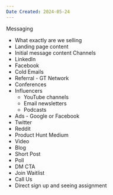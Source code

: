 ```yaml
---
Date Created: 2024-05-24
---
```


Messaging 
- What exactly are we selling
- Landing page content
- Initial message content
Channels
- LinkedIn
- Facebook
- Cold Emails
- Referral - GT Network
- Conferences
- Influencers
	- YouTube channels
	- Email newsletters
	- Podcasts
- Ads - Google or Facebook
- Twitter
- Reddit
- Product Hunt
Medium
- Video
- Blog
- Short Post
- Poll
- DM
CTA
- Join Waitlist
- Call Us
- Direct sign up and seeing assignment